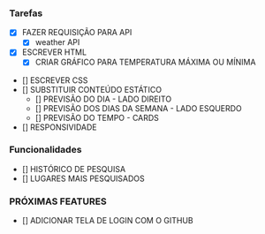 ### Tarefas
- [x]  FAZER REQUISIÇÃO PARA API
    - [x] weather API
- [x] ESCREVER HTML
    - [x] CRIAR GRÁFICO PARA TEMPERATURA MÁXIMA OU MÍNIMA
- [] ESCREVER CSS
- [] SUBSTITUIR CONTEÚDO ESTÁTICO
    - [] PREVISÃO DO DIA - LADO DIREITO
    - [] PREVISÃO DOS DIAS DA SEMANA - LADO ESQUERDO
    - [] PREVISÃO DO TEMPO - CARDS
- [] RESPONSIVIDADE
### Funcionalidades
- [] HISTÓRICO DE PESQUISA
- [] LUGARES MAIS PESQUISADOS

### PRÓXIMAS FEATURES
- [] ADICIONAR TELA DE LOGIN COM O GITHUB
